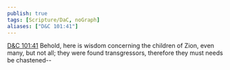 ```yaml
---
publish: true
tags: [Scripture/DaC, noGraph]
aliases: ["D&C 101:41"]
---
```

[D&C 101:41](https://churchofjesuschrist.org/study/scriptures/dc-testament/dc/101?lang=eng&id=p41#p41) Behold, here is wisdom concerning the children of Zion, even many, but not all; they were found transgressors, therefore they must needs be chastened--
